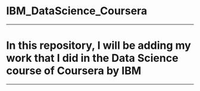 # IBM_DataScience_Coursera
<html>
  <hr>
<h1> In this repository, I will be adding my work that I did in the Data Science course of Coursera by IBM </h1>
<hr>

